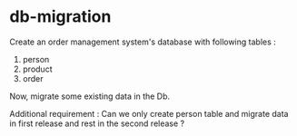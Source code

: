 # db-migration
Create an order management system's database with following tables : 
1. person
2. product
3. order

Now, migrate some existing data in the Db.

Additional requirement :
Can we only create person table and migrate data in first release and rest in the second release ?